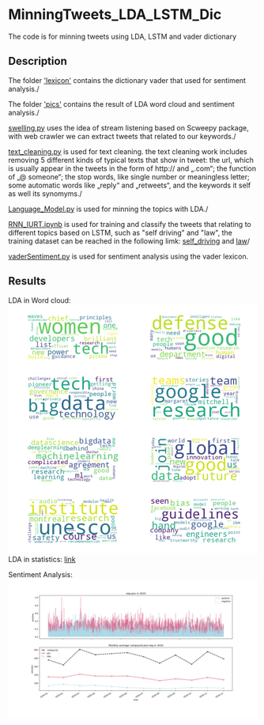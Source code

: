 # MinningTweets_LDA_LSTM_Dic
The code is for minning tweets using LDA, LSTM and vader dictionary
## Description
The folder ['lexicon'](lexicon) contains the dictionary vader that used for sentiment analysis./

The folder ['pics'](pics) contains the result of LDA word cloud and sentiment analysis./

[swelling.py](swelling.py) uses the idea of stream listening based on Scweepy package, with web crawler we can extract tweets that related to our keywords./

[text_cleaning.py](text_cleaning.py) is used for text cleaning. the text cleaning work includes removing 5 different kinds of typical texts that show in tweet: the url, which is usually appear in the tweets in the form of http:// and „.com“; the function of „@ someone“; the stop words, like single number or meaningless letter; some automatic words like „reply“ and „retweets“, and the keywords it self as well its synomyms./

[Language_Model.py](Language_Model.py) is used for minning the topics with LDA./

[RNN_IURT.ipynb](RNN_IURT.ipynb) is used for training and classify the tweets that relating to different topics based on LSTM, such as "self driving" and "law", the training dataset can be reached in the following limk: [self_driving](https://drive.google.com/file/d/1sQ7Wi643bvsda_m_k6nuKgPYhkCB1igK/view?usp=drive_link) and [law](https://drive.google.com/file/d/1dB8VPUykNdjepeXIT6wLel7tpEfw3Rur/view?usp=drive_link)/

[vaderSentiment.py](vaderSentiment.py) is used for sentiment analysis using the vader lexicon.

## Results
LDA in Word cloud:
![](/pics/image.png)
LDA in statistics:
[link](/pics/LDA_Vis.html)

Sentiment Analysis:
![](/pics/Senti_general.png)

